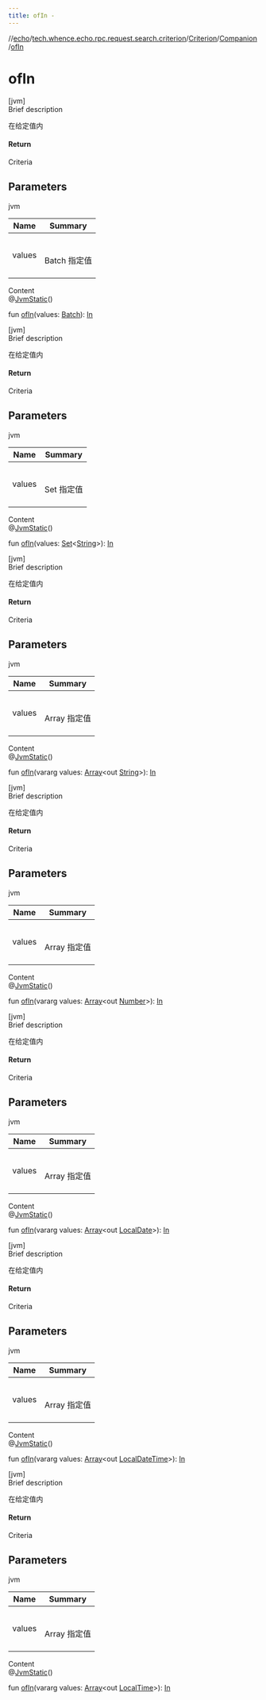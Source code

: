 ```yaml
---
title: ofIn -
---
```

//[echo](../../../index.md)/[tech.whence.echo.rpc.request.search.criterion](../../index.md)/[Criterion](../index.md)/[Companion](index.md)/[ofIn](of-in.md)



# ofIn  
[jvm]  
Brief description  


在给定值内



#### Return  


Criteria



## Parameters  
  
jvm  
  
|  Name|  Summary| 
|---|---|
| values| <br><br>Batch 指定值<br><br>
  
  
Content  
@[JvmStatic](https://kotlinlang.org/api/latest/jvm/stdlib/kotlin.jvm/-jvm-static/index.html)()  
  
fun [ofIn](of-in.md)(values: [Batch](../../../tech.whence.echo.rpc.request/-batch/index.md)): [In](../../-in/index.md)  


[jvm]  
Brief description  


在给定值内



#### Return  


Criteria



## Parameters  
  
jvm  
  
|  Name|  Summary| 
|---|---|
| values| <br><br>Set<String> 指定值<br><br>
  
  
Content  
@[JvmStatic](https://kotlinlang.org/api/latest/jvm/stdlib/kotlin.jvm/-jvm-static/index.html)()  
  
fun [ofIn](of-in.md)(values: [Set](https://kotlinlang.org/api/latest/jvm/stdlib/kotlin.collections/-set/index.html)<[String](https://kotlinlang.org/api/latest/jvm/stdlib/kotlin/-string/index.html)>): [In](../../-in/index.md)  


[jvm]  
Brief description  


在给定值内



#### Return  


Criteria



## Parameters  
  
jvm  
  
|  Name|  Summary| 
|---|---|
| values| <br><br>Array<out String> 指定值<br><br>
  
  
Content  
@[JvmStatic](https://kotlinlang.org/api/latest/jvm/stdlib/kotlin.jvm/-jvm-static/index.html)()  
  
fun [ofIn](of-in.md)(vararg values: [Array](https://kotlinlang.org/api/latest/jvm/stdlib/kotlin/-array/index.html)<out [String](https://kotlinlang.org/api/latest/jvm/stdlib/kotlin/-string/index.html)>): [In](../../-in/index.md)  


[jvm]  
Brief description  


在给定值内



#### Return  


Criteria



## Parameters  
  
jvm  
  
|  Name|  Summary| 
|---|---|
| values| <br><br>Array<out Number> 指定值<br><br>
  
  
Content  
@[JvmStatic](https://kotlinlang.org/api/latest/jvm/stdlib/kotlin.jvm/-jvm-static/index.html)()  
  
fun [ofIn](of-in.md)(vararg values: [Array](https://kotlinlang.org/api/latest/jvm/stdlib/kotlin/-array/index.html)<out [Number](https://kotlinlang.org/api/latest/jvm/stdlib/kotlin/-number/index.html)>): [In](../../-in/index.md)  


[jvm]  
Brief description  


在给定值内



#### Return  


Criteria



## Parameters  
  
jvm  
  
|  Name|  Summary| 
|---|---|
| values| <br><br>Array<out LocalDate> 指定值<br><br>
  
  
Content  
@[JvmStatic](https://kotlinlang.org/api/latest/jvm/stdlib/kotlin.jvm/-jvm-static/index.html)()  
  
fun [ofIn](of-in.md)(vararg values: [Array](https://kotlinlang.org/api/latest/jvm/stdlib/kotlin/-array/index.html)<out [LocalDate](https://docs.oracle.com/javase/8/docs/api/java/time/LocalDate.html)>): [In](../../-in/index.md)  


[jvm]  
Brief description  


在给定值内



#### Return  


Criteria



## Parameters  
  
jvm  
  
|  Name|  Summary| 
|---|---|
| values| <br><br>Array<out LocalDateTime> 指定值<br><br>
  
  
Content  
@[JvmStatic](https://kotlinlang.org/api/latest/jvm/stdlib/kotlin.jvm/-jvm-static/index.html)()  
  
fun [ofIn](of-in.md)(vararg values: [Array](https://kotlinlang.org/api/latest/jvm/stdlib/kotlin/-array/index.html)<out [LocalDateTime](https://docs.oracle.com/javase/8/docs/api/java/time/LocalDateTime.html)>): [In](../../-in/index.md)  


[jvm]  
Brief description  


在给定值内



#### Return  


Criteria



## Parameters  
  
jvm  
  
|  Name|  Summary| 
|---|---|
| values| <br><br>Array<out LocalTime> 指定值<br><br>
  
  
Content  
@[JvmStatic](https://kotlinlang.org/api/latest/jvm/stdlib/kotlin.jvm/-jvm-static/index.html)()  
  
fun [ofIn](of-in.md)(vararg values: [Array](https://kotlinlang.org/api/latest/jvm/stdlib/kotlin/-array/index.html)<out [LocalTime](https://docs.oracle.com/javase/8/docs/api/java/time/LocalTime.html)>): [In](../../-in/index.md)  



